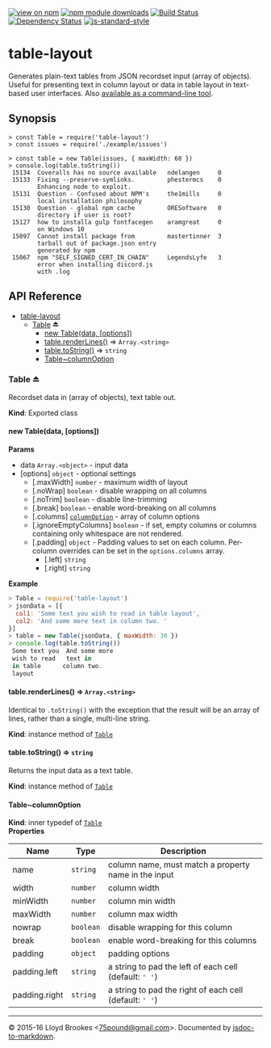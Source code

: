 [![view on npm](http://img.shields.io/npm/v/table-layout.svg)](https://www.npmjs.org/package/table-layout)
[![npm module downloads](http://img.shields.io/npm/dt/table-layout.svg)](https://www.npmjs.org/package/table-layout)
[![Build Status](https://travis-ci.org/75lb/table-layout.svg?branch=master)](https://travis-ci.org/75lb/table-layout)
[![Dependency Status](https://david-dm.org/75lb/table-layout.svg)](https://david-dm.org/75lb/table-layout)
[![js-standard-style](https://img.shields.io/badge/code%20style-standard-brightgreen.svg)](https://github.com/feross/standard)

# table-layout
Generates plain-text tables from JSON recordset input (array of objects). Useful for presenting text in column layout or data in table layout in text-based user interfaces. Also [available as a command-line tool](https://github.com/75lb/table-layout-cli).

## Synopsis

```
> const Table = require('table-layout')
> const issues = require('./example/issues')

> const table = new Table(issues, { maxWidth: 60 })
> console.log(table.toString())
 15134  Coveralls has no source available   ndelangen     0
 15133  Fixing --preserve-symlinks.         phestermcs    0
        Enhancing node to exploit.
 15131  Question - Confused about NPM's     the1mills     0
        local installation philosophy
 15130  Question - global npm cache         ORESoftware   0
        directory if user is root?
 15127  how to installa gulp fontfacegen    aramgreat     0
        on Windows 10
 15097  Cannot install package from         mastertinner  3
        tarball out of package.json entry
        generated by npm
 15067  npm "SELF_SIGNED_CERT_IN_CHAIN"     LegendsLyfe   3
        error when installing discord.js
        with .log

```

## API Reference

* [table-layout](#module_table-layout)
    * [Table](#exp_module_table-layout--Table) ⏏
        * [new Table(data, [options])](#new_module_table-layout--Table_new)
        * [table.renderLines()](#module_table-layout--Table+renderLines) ⇒ <code>Array.&lt;string&gt;</code>
        * [table.toString()](#module_table-layout--Table+toString) ⇒ <code>string</code>
        * [Table~columnOption](#module_table-layout--Table..columnOption)

<a name="exp_module_table-layout--Table"></a>

### Table ⏏
Recordset data in (array of objects), text table out.

**Kind**: Exported class  
<a name="new_module_table-layout--Table_new"></a>

#### new Table(data, [options])
**Params**

- data <code>Array.&lt;object&gt;</code> - input data
- [options] <code>object</code> - optional settings
    - [.maxWidth] <code>number</code> - maximum width of layout
    - [.noWrap] <code>boolean</code> - disable wrapping on all columns
    - [.noTrim] <code>boolean</code> - disable line-trimming
    - [.break] <code>boolean</code> - enable word-breaking on all columns
    - [.columns] <code>[columnOption](#module_table-layout--Table..columnOption)</code> - array of column options
    - [.ignoreEmptyColumns] <code>boolean</code> - if set, empty columns or columns containing only whitespace are not rendered.
    - [.padding] <code>object</code> - Padding values to set on each column. Per-column overrides can be set in the `options.columns` array.
        - [.left] <code>string</code>
        - [.right] <code>string</code>

**Example**  
```js
> Table = require('table-layout')
> jsonData = [{
  col1: 'Some text you wish to read in table layout',
  col2: 'And some more text in column two. '
}]
> table = new Table(jsonData, { maxWidth: 30 })
> console.log(table.toString())
 Some text you  And some more
 wish to read   text in
 in table      column two.
 layout
```
<a name="module_table-layout--Table+renderLines"></a>

#### table.renderLines() ⇒ <code>Array.&lt;string&gt;</code>
Identical to `.toString()` with the exception that the result will be an array of lines, rather than a single, multi-line string.

**Kind**: instance method of <code>[Table](#exp_module_table-layout--Table)</code>  
<a name="module_table-layout--Table+toString"></a>

#### table.toString() ⇒ <code>string</code>
Returns the input data as a text table.

**Kind**: instance method of <code>[Table](#exp_module_table-layout--Table)</code>  
<a name="module_table-layout--Table..columnOption"></a>

#### Table~columnOption
**Kind**: inner typedef of <code>[Table](#exp_module_table-layout--Table)</code>  
**Properties**

| Name | Type | Description |
| --- | --- | --- |
| name | <code>string</code> | column name, must match a property name in the input |
| width | <code>number</code> | column width |
| minWidth | <code>number</code> | column min width |
| maxWidth | <code>number</code> | column max width |
| nowrap | <code>boolean</code> | disable wrapping for this column |
| break | <code>boolean</code> | enable word-breaking for this columns |
| padding | <code>object</code> | padding options |
| padding.left | <code>string</code> | a string to pad the left of each cell (default: `' '`) |
| padding.right | <code>string</code> | a string to pad the right of each cell (default: `' '`) |


* * *

&copy; 2015-16 Lloyd Brookes \<75pound@gmail.com\>. Documented by [jsdoc-to-markdown](https://github.com/jsdoc2md/jsdoc-to-markdown).
